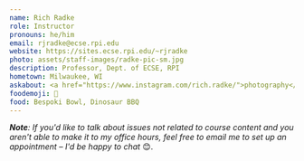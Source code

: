 ```yaml
---
name: Rich Radke
role: Instructor
pronouns: he/him
email: rjradke@ecse.rpi.edu
website: https://sites.ecse.rpi.edu/~rjradke
photo: assets/staff-images/radke-pic-sm.jpg
description: Professor, Dept. of ECSE, RPI 
hometown: Milwaukee, WI
askabout: <a href="https://www.instagram.com/rich.radke/">photography</a> :camera:, board games, logic puzzles, glassworking
foodemoji: 🍜
food: Bespoki Bowl, Dinosaur BBQ
---
```


<i><b>Note</b>: If you'd like to talk about issues not related to course content and you aren't able to make it to my office hours, feel free to email me to set up an appointment – I'd be happy to chat </i>😊.
